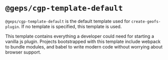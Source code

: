 # `@geps/cgp-template-default`

`@geps/cgp-template-default` is the default template used for `create-geofs-plugin`. If no template is specified, this template is used.

This template contains everything a developer could need for starting a vanilla js plugin. Projects bootstrapped with this template include webpack to bundle modules, and babel to write modern code without worrying about browser support.
